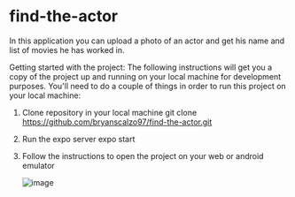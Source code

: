 # find-the-actor
In this application you can upload a photo of an actor and get his name and list of movies he has worked in.

Getting started with the project:
The following instructions will get you a copy of the project up and running on your local machine for development purposes. You'll need to do a couple of things in order to run this project on your local machine:

1. Clone repository in your local machine
   git clone https://github.com/bryanscalzo97/find-the-actor.git
2. Run the expo server
   expo start
3. Follow the instructions to open the project on your web or android emulator 
   
   ![image](https://user-images.githubusercontent.com/50776347/166145365-9f0180df-5808-41b2-ac7c-1a606ba57ea0.png)

   
